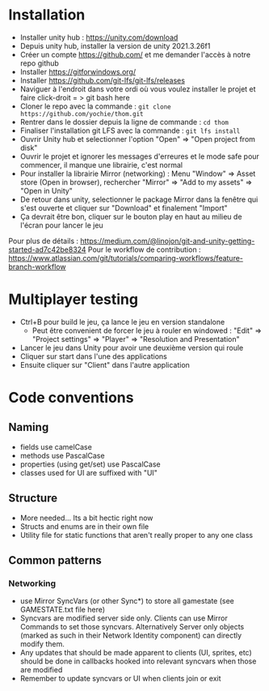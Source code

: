 # Installation

* Installer unity hub : https://unity.com/download
* Depuis unity hub, installer la version de unity 2021.3.26f1
* Créer un compte https://github.com/ et me demander l'accès à notre repo github
* Installer https://gitforwindows.org/ 
* Installer https://github.com/git-lfs/git-lfs/releases
* Naviguer à l'endroit dans votre ordi où vous voulez installer le projet et faire click-droit = > git bash here
* Cloner le repo avec la commande : `git clone https://github.com/yochie/thom.git`
* Rentrer dans le dossier depuis la ligne de commande : `cd thom`
* Finaliser l'installation git LFS avec la commande : `git lfs install`
* Ouvrir Unity hub et selectionner l'option "Open" => "Open project from disk"
* Ouvrir le projet et ignorer les messages d'erreures et le mode safe pour commencer, il manque une librairie, c'est normal
* Pour installer la librairie Mirror (networking)  : Menu "Window" => Asset store (Open in browser), rechercher "Mirror" => "Add to my assets" => "Open in Unity"
* De retour dans unity, selectionner le package Mirror dans la fenêtre qui s'est ouverte et cliquer sur  "Download" et finalement "Import"
* Ça devrait être bon, cliquer sur le bouton play en haut au milieu de l'écran pour lancer le jeu

Pour plus de détails : https://medium.com/@linojon/git-and-unity-getting-started-ad7c42be8324
Pour le workflow de contribution : https://www.atlassian.com/git/tutorials/comparing-workflows/feature-branch-workflow

# Multiplayer testing

* Ctrl+B pour build le jeu, ça lance le jeu en version standalone
    *  Peut être convenient de forcer le jeu à rouler en windowed : "Edit" => "Project settings" => "Player" => "Resolution and Presentation"
* Lancer le jeu dans Unity pour avoir une deuxième version qui roule
* Cliquer sur start dans l'une des applications
* Ensuite cliquer sur "Client" dans l'autre application



# Code conventions

## Naming
* fields use camelCase
* methods use PascalCase
* properties (using get/set) use PascalCase
* classes used for UI are suffixed with "UI"

## Structure
* More needed... Its a bit hectic right now
* Structs and enums are in their own file
* Utility file for static functions that aren't really proper to any one class

## Common patterns
### Networking
* use Mirror SyncVars (or other Sync*) to store all gamestate (see GAMESTATE.txt file here)
* Syncvars are modified server side only. Clients can use Mirror Commands to set those syncvars. Alternatively Server only objects (marked as such in their Network Identity component) can directly modify them. 
* Any updates that should be made apparent to clients (UI, sprites, etc) should be done in callbacks hooked into relevant syncvars when those are modified
* Remember to update syncvars or UI when clients join or exit